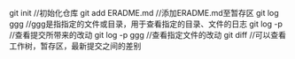 git init //初始化仓库
git add ERADME.md //添加ERADME.md至暂存区
git log ggg //ggg是指指定的文件或目录，用于查看指定的目录、文件的日志
git log -p //查看提交所带来的改动
git log -p ggg //查看指定文件的改动
git diff //可以查看工作树，暂存区，最新提交之间的差别
